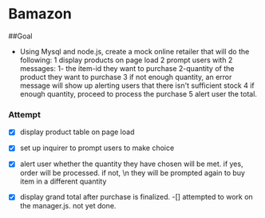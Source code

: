# Bamazon
##Goal
* Using Mysql and node.js, create a mock online retailer that will do the following:
    1 display products on page load
    2 prompt users with 2 messages:
        1- the item-id they want to purchase
        2-quantity of the product they want to purchase
    3 if not enough quantity, an error message will show up alerting users that there isn't sufficient stock
    4 if enough quantity, proceed to process the purchase
    5 alert user the total.

### Attempt
-[x] display product table on page load
-[x] set up inquirer to prompt users to make choice
-[x] alert user whether the quantity they have chosen will be met. if yes, order will be processed. if not, \n
     they will be prompted again to buy item in a different quantity

-[x] display grand total after purchase is finalized.
-[] attempted to work on the manager.js. not yet done.
